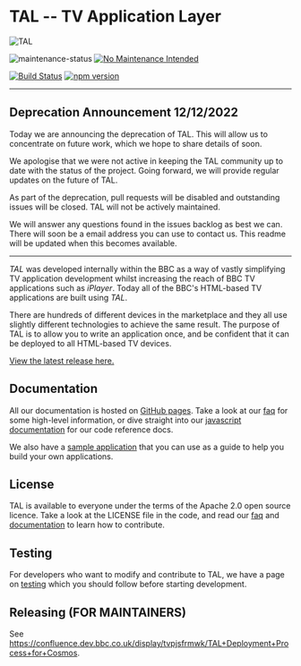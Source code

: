 # TAL -- TV Application Layer

![TAL](https://bbc.github.io/tal/img/tal-logo-bw-small.jpg)

![maintenance-status](https://img.shields.io/badge/maintenance-deprecated-red.svg)
[![No Maintenance Intended](http://unmaintained.tech/badge.svg)](http://unmaintained.tech/)

[![Build Status](https://travis-ci.org/bbc/tal.svg?branch=master)](https://travis-ci.org/bbc/tal/branches)
[![npm version](https://badge.fury.io/js/tal.svg)](https://badge.fury.io/js/tal)

---
## Deprecation Announcement 12/12/2022

Today we are announcing the deprecation of TAL. This will allow us to concentrate on future work, which
we hope to share details of soon.

We apologise that we were not active in keeping the TAL community up to date with the status of the
project. Going forward, we will provide regular updates on the future of TAL. 

As part of the deprecation, pull requests will be disabled and outstanding issues will be closed.
TAL will not be actively maintained. 

We will answer any questions found in the issues backlog as best we can. There will soon be a email address you
can use to contact us. This readme will be updated when this becomes available. 

---

*TAL* was developed internally within the BBC as a way of vastly simplifying TV application development
whilst increasing the reach of BBC TV applications such as *iPlayer*. Today all of the BBC's HTML-based
TV applications are built using *TAL*.

There are hundreds of different devices in the marketplace and they all use slightly different technologies
to achieve the same result. The purpose of TAL is to allow you to write an application once, and be confident
that it can be deployed to all HTML-based TV devices.

[View the latest release here.](https://github.com/bbc/tal/releases/latest)

## Documentation

All our documentation is hosted on [GitHub pages](https://bbc.github.io/tal/). Take a look at
our [faq](https://bbc.github.io/tal/faq.html) for some high-level information, or dive straight into our
[javascript documentation](https://bbc.github.io/tal/jsdoc/) for our code reference docs.

We also have a [sample application](https://github.com/fmtvp/talexample) that you can use as a guide to
help you build your own applications.

## License

TAL is available to everyone under the terms of the Apache 2.0 open source licence. Take a look at
the LICENSE file in the code, and read our [faq](https://bbc.github.io/tal/faq.html#question_who_can_use_this)
and [documentation](https://bbc.github.io/tal/other/contributing.html) to learn how to contribute.


## Testing

For developers who want to modify and contribute to TAL, we have a page on [testing](https://bbc.github.io/tal/testing.html) which you should follow before starting development.

## Releasing (FOR MAINTAINERS)

See https://confluence.dev.bbc.co.uk/display/tvpjsfrmwk/TAL+Deployment+Process+for+Cosmos.


